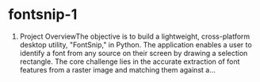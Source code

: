 # fontsnip-1
1. Project OverviewThe objective is to build a lightweight, cross-platform desktop utility, "FontSnip," in Python. The application enables a user to identify a font from any source on their screen by drawing a selection rectangle. The core challenge lies in the accurate extraction of font features from a raster image and matching them against a...
